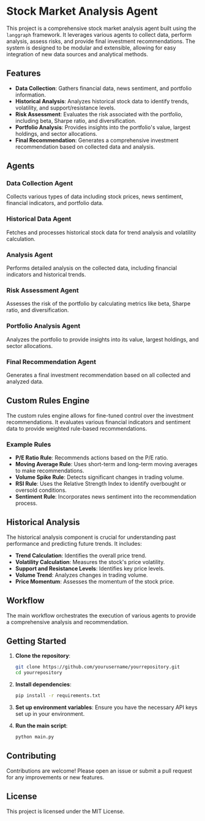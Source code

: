 # Stock Market Analysis Agent

This project is a comprehensive stock market analysis agent built using the `langgraph` framework. It leverages various agents to collect data, perform analysis, assess risks, and provide final investment recommendations. The system is designed to be modular and extensible, allowing for easy integration of new data sources and analytical methods.

## Features

- **Data Collection**: Gathers financial data, news sentiment, and portfolio information.
- **Historical Analysis**: Analyzes historical stock data to identify trends, volatility, and support/resistance levels.
- **Risk Assessment**: Evaluates the risk associated with the portfolio, including beta, Sharpe ratio, and diversification.
- **Portfolio Analysis**: Provides insights into the portfolio's value, largest holdings, and sector allocations.
- **Final Recommendation**: Generates a comprehensive investment recommendation based on collected data and analysis.

## Agents

### Data Collection Agent

Collects various types of data including stock prices, news sentiment, financial indicators, and portfolio data.

### Historical Data Agent

Fetches and processes historical stock data for trend analysis and volatility calculation.

### Analysis Agent

Performs detailed analysis on the collected data, including financial indicators and historical trends.

### Risk Assessment Agent

Assesses the risk of the portfolio by calculating metrics like beta, Sharpe ratio, and diversification.

### Portfolio Analysis Agent

Analyzes the portfolio to provide insights into its value, largest holdings, and sector allocations.

### Final Recommendation Agent

Generates a final investment recommendation based on all collected and analyzed data.

## Custom Rules Engine

The custom rules engine allows for fine-tuned control over the investment recommendations. It evaluates various financial indicators and sentiment data to provide weighted rule-based recommendations.

### Example Rules

- **P/E Ratio Rule**: Recommends actions based on the P/E ratio.
- **Moving Average Rule**: Uses short-term and long-term moving averages to make recommendations.
- **Volume Spike Rule**: Detects significant changes in trading volume.
- **RSI Rule**: Uses the Relative Strength Index to identify overbought or oversold conditions.
- **Sentiment Rule**: Incorporates news sentiment into the recommendation process.

## Historical Analysis

The historical analysis component is crucial for understanding past performance and predicting future trends. It includes:

- **Trend Calculation**: Identifies the overall price trend.
- **Volatility Calculation**: Measures the stock's price volatility.
- **Support and Resistance Levels**: Identifies key price levels.
- **Volume Trend**: Analyzes changes in trading volume.
- **Price Momentum**: Assesses the momentum of the stock price.

## Workflow

The main workflow orchestrates the execution of various agents to provide a comprehensive analysis and recommendation.

## Getting Started

1. **Clone the repository**:

   ```sh
   git clone https://github.com/yourusername/yourrepository.git
   cd yourrepository
   ```

2. **Install dependencies**:

   ```sh
   pip install -r requirements.txt
   ```

3. **Set up environment variables**:
   Ensure you have the necessary API keys set up in your environment.

4. **Run the main script**:
   ```sh
   python main.py
   ```

## Contributing

Contributions are welcome! Please open an issue or submit a pull request for any improvements or new features.

## License

This project is licensed under the MIT License.
